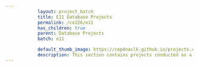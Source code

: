 ```yaml
---
            layout: project_batch
            title: E11 Database Projects
            permalink: /co226/e11
            has_children: true
            parent: Database Projects
            batch: e11

            default_thumb_image: https://cepdnaclk.github.io/projects.ce.pdn.ac.lk/data/categories/co226/thumbnail.jpg
            description: This section contains projects conducted as a partial requirement to complete the course CO226 - Database Systems. Usually, these projects are conducted by groups of 3 students. The course focuses on database systems and students are required to develop a database management system for the project
---
```

